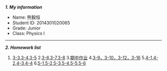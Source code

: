 ***1. My information***
 
 - Name: 熊毅恒
 - Student ID: 2014301020065
 - Grade: Junior 
 - Class: Physics I


----------

***2. Homework list***
1. [3-3,3-4,3-5](https://pan.baidu.com/share/link?shareid=980293563&uk=3393506910)
2.[3-6,3-7,3-8](https://pan.baidu.com/share/link?shareid=209849059&uk=3393506910)
3.[期中作业](https://pan.baidu.com/share/link?shareid=2161780437&uk=3393506910)
4.[3-9，3-10，3-12，3-16](https://pan.baidu.com/share/link?shareid=2429655304&uk=3393506910)
5.[4-1,4-2,4-3,4-4](https://pan.baidu.com/share/link?shareid=1006235413&uk=3393506910)
6.[5-1,5-2,5-3,5-4,5-5,5-6](http://www.jianshu.com/p/8595fcf23880)

